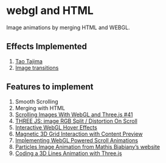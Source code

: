 # webgl and HTML

Image animations by merging HTML and WEBGL.

## Effects Implemented

1. [Tao Tajima](http://taotajima.jp/works/)
2. [Image transitions](https://github.com/akella/webGLImageTransitions)

## Features to implement

1. Smooth Scrolling
2. Merging with HTML
3. [Scrolling Images With WebGL and Three.js #41](https://www.youtube.com/watch?v=ivg603bYDk8)
4. [THREE JS: image RGB Split / Distortion On Scroll](https://www.youtube.com/watch?v=DdQn82X1G3I&t=1438s)
5. [Interactive WebGL Hover Effects](https://tympanus.net/codrops/2020/04/14/interactive-webgl-hover-effects/)
6. [Magnetic 3D Grid Interaction with Content Preview](https://tympanus.net/codrops/2021/04/21/magnetic-3d-grid-interaction-with-content-preview/)
7. [Implementing WebGL Powered Scroll Animations](https://tympanus.net/codrops/2020/10/19/implementing-webgl-powered-scroll-animations/)
8. [Particles Image Animation from Mathis Biabiany’s website](https://tympanus.net/codrops/2020/10/26/particles-image-animation-from-mathis-biabianys-website/)
9. [Coding a 3D Lines Animation with Three.js](https://tympanus.net/codrops/2020/12/14/coding-a-3d-lines-animation-with-three-js/)
